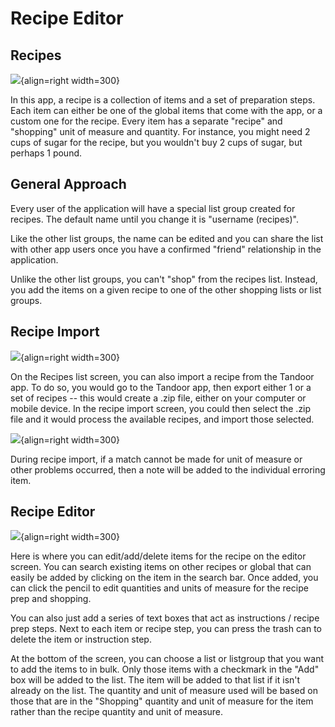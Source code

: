 # Recipe Editor

## Recipes

![](https://raw.githubusercontent.com/davideshay/groceries/master/mkdocs/docs/assets/recipes.png){align=right width=300}

In this app, a recipe is a collection of items and a set of preparation steps.  Each item can either be one of the global items that come with the app, or a custom one for the recipe. Every item has a separate "recipe" and "shopping" unit of measure and quantity. For instance, you might need 2 cups of sugar for the recipe, but you wouldn't buy 2 cups of sugar, but perhaps 1 pound.

## General Approach

Every user of the application will have a special list group created for recipes. The default name until you change it is "username (recipes)". 

Like the other list groups, the name can be edited and you can share the list with other app users once you have a confirmed "friend" relationship in the application.

Unlike the other list groups, you can't "shop" from the recipes list. Instead, you add the items on a given recipe to one of the other shopping lists or list groups.

## Recipe Import

![](https://raw.githubusercontent.com/davideshay/groceries/master/mkdocs/docs/assets/recipeimport-1.png){align=right width=300}

On the Recipes list screen, you can also import a recipe from the Tandoor app. To do so, you would go to the Tandoor app, then export either 1 or a set of recipes -- this would create a .zip file, either on your computer or mobile device. In the recipe import screen, you could then select the .zip file and it would process the available recipes, and import those selected.

![](https://raw.githubusercontent.com/davideshay/groceries/master/mkdocs/docs/assets/recipeimport-2.png){align=right width=300}

During recipe import, if a match cannot be made for unit of measure or other problems occurred, then a note will be added to the individual erroring item.

## Recipe Editor

![](https://raw.githubusercontent.com/davideshay/groceries/master/mkdocs/docs/assets/recipeeditor.png){align=right width=300}

Here is where you can edit/add/delete items for the recipe on the editor screen. You can search existing items on other recipes or global that can easily be added by clicking on the item in the search bar. Once added, you can click the pencil to edit quantities and units of measure for the recipe prep and shopping.

You can also just add a series of text boxes that act as instructions / recipe prep steps. Next to each item or recipe step, you can press the trash can to delete the item or instruction step.

At the bottom of the screen, you can choose a list or listgroup that you want to add the items to in bulk.  Only those items with a checkmark in the "Add" box will be added to the list. The item will be added to that list if it isn't already on the list. The quantity and unit of measure used will be based on those that are in the "Shopping" quantity and unit of measure for the item rather than the recipe quantity and unit of measure. 